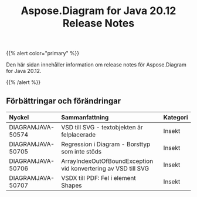 ﻿---
title: Aspose.Diagram for Java 20.12 Release Notes
type: docs
weight: 8
url: /sv/java/aspose-diagram-for-java-20-12-release-notes/
---
{{% alert color="primary" %}}

Den här sidan innehåller information om release notes för Aspose.Diagram for Java 20.12.

{{% /alert %}}
## **Förbättringar och förändringar**  ##

|**Nyckel**|**Sammanfattning**|**Kategori**|
|:- |:- |:- |
|DIAGRAMJAVA-50574|VSD till SVG - textobjekten är felplacerade|Insekt|
|DIAGRAMJAVA-50705|Regression i Diagram - Borsttyp som inte stöds|Insekt|
|DIAGRAMJAVA-50706|ArrayIndexOutOfBoundException vid konvertering av VSD till SVG|Insekt|
|DIAGRAMJAVA-50707|VSDX till PDF: Fel i element Shapes|Insekt|

